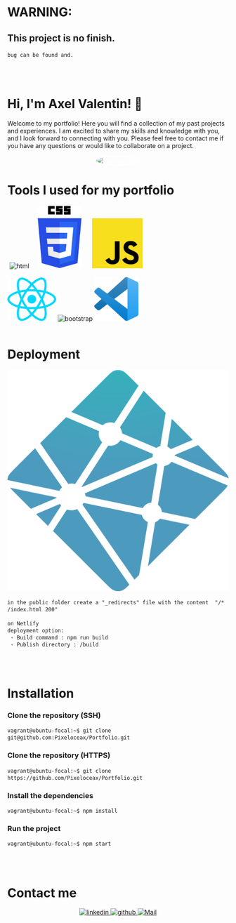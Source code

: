 # WARNING:

## **This project is no finish.**

    bug can be found and.

<br/>
<br/>

# Hi, I'm Axel Valentin! 👋

Welcome to my portfolio! Here you will find a collection of my past projects and experiences. I am excited to share my skills and knowledge with you, and I look forward to connecting with you. Please feel free to contact me if you have any questions or would like to collaborate on a project.

<p align="center">
    <img src="/home/vagrant/website/src/assets/images/me.jpg" alt="axel-valentin" height="auto" width="auto" style="border-radius:50%; border: solid; color:white;">
</p>

# Tools I used for my portfolio

<img src="/home/vagrant/website/src/assets/icons/html-5.svg" alt="html" width="20%" style="padding-left:1%;">
<img src="src/assets/icons/css-3.svg" alt="css" width="20%" style="padding-left:3%;">
<img src="src/assets/icons/javascript.svg" alt="JavaScript" width="22.7%" style="padding-left:4%;">
<br/>
<br/>
<img src="src/assets/icons/react.svg" alt="react" width="22%">
<img src="/home/vagrant/website/src/assets/icons/bootstrap.svg" alt="bootstrap" width="25%">
<img src="src/assets/icons/vscode.svg" alt="vscode" width="20%">

<br/>
<br/>

# Deployment

<p align="center">
<img src="src/assets/icons/netlify.svg" alt="netlify">

```
in the public folder create a "_redirects" file with the content  "/* /index.html 200"

on Netlify
deployment option:
 - Build command : npm run build
 - Publish directory : /build
```

</p>
<br/>
<br/>

# Installation

### Clone the repository (SSH)

```console
vagrant@ubuntu-focal:~$ git clone git@github.com:Pixeloceax/Portfolio.git
```

### Clone the repository (HTTPS)

```console
vagrant@ubuntu-focal:~$ git clone https://github.com/Pixeloceax/Portfolio.git
```

### Install the dependencies

```console
vagrant@ubuntu-focal:~$ npm install
```

### Run the project

```console
vagrant@ubuntu-focal:~$ npm start
```

<br/>
<br/>

# Contact me

<div align="center">
    <a href="https://www.linkedin.com/in/axel-valentin-5616bb221/" target="_blank">
        <img src=https://img.shields.io/badge/linkedin-%231E77B5.svg?&style=for-the-badge&logo=linkedin&logoColor=white alt=linkedin style="margin-bottom: 5px;" />
    </a>
    <a href="https://github.com/Pixeloceax" target="_blank">
        <img src=https://img.shields.io/badge/github-%2324292e.svg?&style=for-the-badge&logo=github&logoColor=white alt=github style="margin-bottom: 5px;" />
    </a>
    <a href="mailto:axel.valentinbvs@yahoo.com" target="_blank">
        <img src=https://img.shields.io/badge/Gmail-D14836?style=for-the-badge&logo=gmail&logoColor=white alt=Mail style="margin-bottom: 5px;" />
    </a>
</div>
